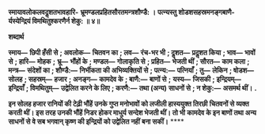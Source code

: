 **स्मायावलोकलवदॢशतभावहारि-** **भ्रूमण्डलप्रहितसौरतमन्त्रशौण्डै: ।** **पत्न्यस्तु शोडशसहस्रमनङ्गबाणै-** **र्यस्येन्द्रियं विमथितुश्करणैर्न शेकु: ॥ ४॥** 

**शब्दार्थ** 

**स्माय—** **छिपी हँसी से** **; अवलोक—** **चितवन का** **; लव—** **रंच-भर भी** **; दॢशत—** **प्रदॢशत किया** **; भाव—** **भावों से** **; हारि—** **मोहक** **;** **भ्रू—** **भौंहों के** **; मण्डल—** **गोलाकृति से** **; प्रहित—** **भेजती थीं** **; सौरत—** **काम कला** **; मन्त्र—** **संदेशों का** **; शौण्डै:—** **निर्भीकता की** **अभिव्यक्तियों से** **; पत्न्य:—** **पत्नियाँ** **; तु—** **लेकिन** **; षोडश—** **सोलह** **; सहस्रम्—** **हजार** **; अनङ्ग—** **कामदेव के** **; बाणै:—** **बाणों से** **;** **यस्य—** **जिसकी** **; इन्द्रियम्—** **इन्द्रियाँ** **; विमथितुम्—** **उद्वेलित करने के लिए** **; करणै:—** **तथा (अन्य) साधनों से** **; न शेकु:—** **असमर्थ थीं।** **.** 

**इन सोलह हजार रानियों की टेढ़ी भौंहें उनके गुप्त मनोभावों को लजीली हास्ययुक्त तिरछी** **चितवनों से व्यक्त करती थीं। इस तरह उनकी भौंहें निडर होकर माधुर्य सन्देश भेजती थीं। तो भी** **कामदेव के इन बाणों तथा अन्य साधनों से वे सब भगवान् कृष्ण की इन्द्रियों को उद्वेलित नहीं** **बना सकीं।** **** 